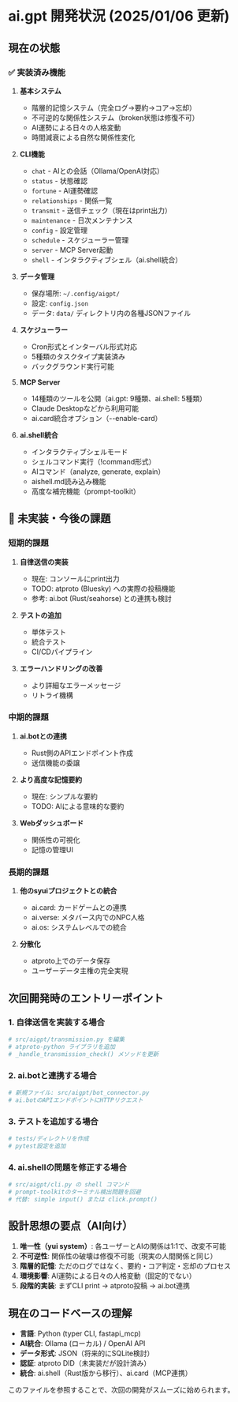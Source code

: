 # ai.gpt 開発状況 (2025/01/06 更新)

## 現在の状態

### ✅ 実装済み機能

1. **基本システム**
   - 階層的記憶システム（完全ログ→要約→コア→忘却）
   - 不可逆的な関係性システム（broken状態は修復不可）
   - AI運勢による日々の人格変動
   - 時間減衰による自然な関係性変化

2. **CLI機能**
   - `chat` - AIとの会話（Ollama/OpenAI対応）
   - `status` - 状態確認
   - `fortune` - AI運勢確認
   - `relationships` - 関係一覧
   - `transmit` - 送信チェック（現在はprint出力）
   - `maintenance` - 日次メンテナンス
   - `config` - 設定管理
   - `schedule` - スケジューラー管理
   - `server` - MCP Server起動
   - `shell` - インタラクティブシェル（ai.shell統合）

3. **データ管理**
   - 保存場所: `~/.config/aigpt/`
   - 設定: `config.json`
   - データ: `data/` ディレクトリ内の各種JSONファイル

4. **スケジューラー**
   - Cron形式とインターバル形式対応
   - 5種類のタスクタイプ実装済み
   - バックグラウンド実行可能

5. **MCP Server**
   - 14種類のツールを公開（ai.gpt: 9種類、ai.shell: 5種類）
   - Claude Desktopなどから利用可能
   - ai.card統合オプション（--enable-card）

6. **ai.shell統合**
   - インタラクティブシェルモード
   - シェルコマンド実行（!command形式）
   - AIコマンド（analyze, generate, explain）
   - aishell.md読み込み機能
   - 高度な補完機能（prompt-toolkit）

## 🚧 未実装・今後の課題

### 短期的課題

1. **自律送信の実装**
   - 現在: コンソールにprint出力
   - TODO: atproto (Bluesky) への実際の投稿機能
   - 参考: ai.bot (Rust/seahorse) との連携も検討

2. **テストの追加**
   - 単体テスト
   - 統合テスト
   - CI/CDパイプライン

3. **エラーハンドリングの改善**
   - より詳細なエラーメッセージ
   - リトライ機構

### 中期的課題

1. **ai.botとの連携**
   - Rust側のAPIエンドポイント作成
   - 送信機能の委譲

2. **より高度な記憶要約**
   - 現在: シンプルな要約
   - TODO: AIによる意味的な要約

3. **Webダッシュボード**
   - 関係性の可視化
   - 記憶の管理UI

### 長期的課題

1. **他のsyuiプロジェクトとの統合**
   - ai.card: カードゲームとの連携
   - ai.verse: メタバース内でのNPC人格
   - ai.os: システムレベルでの統合

2. **分散化**
   - atproto上でのデータ保存
   - ユーザーデータ主権の完全実現

## 次回開発時のエントリーポイント

### 1. 自律送信を実装する場合
```python
# src/aigpt/transmission.py を編集
# atproto-python ライブラリを追加
# _handle_transmission_check() メソッドを更新
```

### 2. ai.botと連携する場合
```python
# 新規ファイル: src/aigpt/bot_connector.py
# ai.botのAPIエンドポイントにHTTPリクエスト
```

### 3. テストを追加する場合
```bash
# tests/ディレクトリを作成
# pytest設定を追加
```

### 4. ai.shellの問題を修正する場合
```python
# src/aigpt/cli.py の shell コマンド
# prompt-toolkitのターミナル検出問題を回避
# 代替: simple input() または click.prompt()
```

## 設計思想の要点（AI向け）

1. **唯一性（yui system）**: 各ユーザーとAIの関係は1:1で、改変不可能
2. **不可逆性**: 関係性の破壊は修復不可能（現実の人間関係と同じ）
3. **階層的記憶**: ただのログではなく、要約・コア判定・忘却のプロセス
4. **環境影響**: AI運勢による日々の人格変動（固定的でない）
5. **段階的実装**: まずCLI print → atproto投稿 → ai.bot連携

## 現在のコードベースの理解

- **言語**: Python (typer CLI, fastapi_mcp)
- **AI統合**: Ollama (ローカル) / OpenAI API
- **データ形式**: JSON（将来的にSQLite検討）
- **認証**: atproto DID（未実装だが設計済み）
- **統合**: ai.shell（Rust版から移行）、ai.card（MCP連携）

このファイルを参照することで、次回の開発がスムーズに始められます。